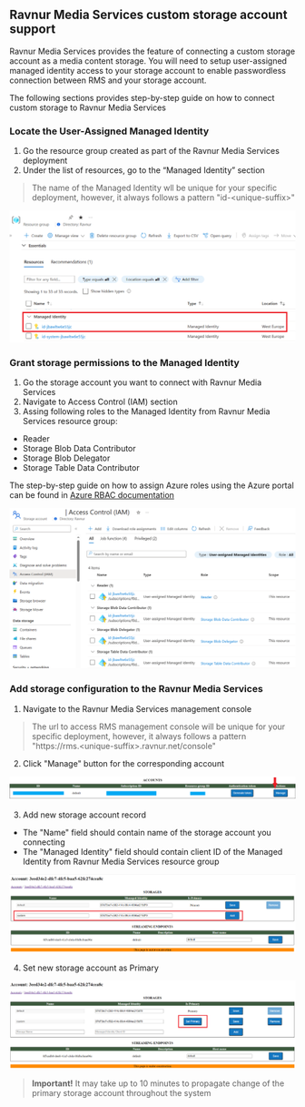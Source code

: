 ## Ravnur Media Services custom storage account support

Ravnur Media Services provides the feature of connecting a custom storage account as a media content storage. You will need to setup user-assigned managed identity access to your storage account to enable passwordless connection between RMS and your storage account.

The following sections provides step-by-step guide on how to connect custom storage to Ravnur Media Services

### Locate the User-Assigned Managed Identity

1. Go the resource group created as part of the Ravnur Media Services deployment
2. Under the list of resources, go to the “Managed Identity” section

> The name of the Managed Identity wll be unique for your specific deployment, however, it always follows a pattern "id-\<unique-suffix\>"

![Managed Identity resource in the RMS deployment resource group](img/managed-identity.png)

### Grant storage permissions to the Managed Identity

1. Go the storage account you want to connect with Ravnur Media Services
2. Navigate to Access Control (IAM) section
3. Assing following roles to the Managed Identity from Ravnur Media Services resource group:
- Reader
- Storage Blob Data Contributor
- Storage Blob Delegator
- Storage Table Data Contributor

The step-by-step guide on how to assign Azure roles using the Azure portal can be found in [Azure RBAC documentation](https://learn.microsoft.com/en-us/azure/role-based-access-control/role-assignments-portal)

![Storage account access rights for the Managed Identity resource](img/managed-identity-storage-access.png)

### Add storage configuration to the Ravnur Media Services

1. Navigate to the Ravnur Media Services management console

> The url to access RMS management console will be unique for your specific deployment, however, it always follows a pattern "https://rms.\<unique-suffix\>.ravnur.net/console"

2. Click "Manage" button for the corresponding account

![Managing RMS account](img/console-manage-account.PNG)

3. Add new storage account record

- The "Name" field should contain name of the storage account you connecting
- The "Managed Identity" field should contain client ID of the Managed Identity from Ravnur Media Services resource group

![Adding new storage to the RMS configuration](img/rms-console-add-new-storage.png)

4. Set new storage account as Primary

![Setting new storage as Primary in the RMS configuration](img/rms-console-set-primaty-storage.png)

> **Important!** It may take up to 10 minutes to propagate change of the primary storage account throughout the system